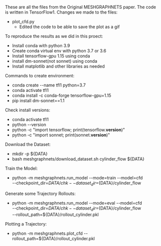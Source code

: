These are all the files from the Original MESHGRAPHNETS paper. The code is written in TensorFlow1.
Changes we made to the files:
  - plot_cfd.py
      - Edited the code to be able to save the plot as a gif

To reproduce the results as we did in this proect:
  - Install conda with python 3.9
  - Create conda virtual env with python 3.7 or 3.6
  - Install tensorflow-gpu 1.15 using conda
  - install dm-sonnet(not sonnet) using conda
  - Install matplotlib and other libraries as needed

Commands to create environment:
  - conda create --name tfl1 python=3.7
  - conda activate tfl1
  - conda install -c conda-forge tensorflow-gpu=1.15
  - pip install dm-sonnet==1.1

Check install versions:
  - conda activate tfl1
  - python --version
  - python -c "import tensorflow; print(tensorflow.__version__)"
  - python -c "import sonnet; print(sonnet.__version__)"

Download the Dataset:
  - mkdir -p ${DATA}
  - bash meshgraphnets/download_dataset.sh cylinder_flow ${DATA}

Train the Model:
  - python -m meshgraphnets.run_model --mode=train --model=cfd \
    --checkpoint_dir=${DATA}/chk --dataset_dir=${DATA}/cylinder_flow

Generate some Trajectory Rollouts:
  - python -m meshgraphnets.run_model --mode=eval --model=cfd \
    --checkpoint_dir=${DATA}/chk --dataset_dir=${DATA}/cylinder_flow \
    --rollout_path=${DATA}/rollout_cylinder.pkl

Plotting a Trajectory:
  - python -m meshgraphnets.plot_cfd --rollout_path=${DATA}/rollout_cylinder.pkl
